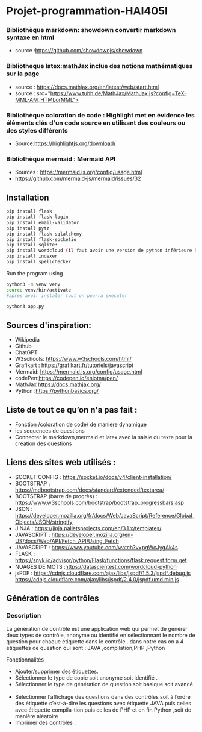# Projet-programmation-HAI405I
### Bibliothèque markdown: **showdown** convertir markdown syntaxe en html
- source :https://github.com/showdownjs/showdown

### Bibliotheque latex:**mathJax** inclue des notions mathématiques sur la page
- source : https://docs.mathjax.org/en/latest/web/start.html
- source : src="https://www.tuhh.de/MathJax/MathJax.js?config=TeX-MML-AM_HTMLorMML">

### Bibliothèque coloration de code : **Highlight** met en évidence les éléments clés d'un code source en utilisant des couleurs ou des styles différents
- Source:https://highlightjs.org/download/ 

### Bibliothèque mermaid : **Mermaid API**
- Sources : https://mermaid.js.org/config/usage.html 
- https://github.com/mermaid-js/mermaid/issues/32 

## Installation

```bash
pip install flask
pip install flask-login
pip install email-validator
pip install pytz
pip install flask-sqlalchemy
pip install flask-socketio
pip install sqlite3
pip install wordcloud (il faut avoir une version de python inférieure à 3.7)
pip install indexer
pip install spellchecker

```

Run the program using 
```bash
python3 -m venv venv
source venv/bin/activate
#apres avoir instaler tout on pourra executer

python3 app.py 
```

## Sources d'inspiration:
- Wikipedia
- Github
- ChatGPT
- W3schools: https://www.w3schools.com/html/
- Grafikart : https://grafikart.fr/tutoriels/javascript
- Mermaid: https://mermaid.js.org/config/usage.html
- codePen:https://codepen.io/eniotna/pen/
- MathJax https://docs.mathjax.org/
- Python :https://pythonbasics.org/


## Liste de tout ce qu’on n'a pas fait :
- Fonction /coloration de code/ de manière dynamique
- les sequences de questions
- Connecter le markdown,mermaid et latex avec la saisie du texte pour la création des questions

## Liens des sites web utilisés :
- SOCKET CONFIG : https://socket.io/docs/v4/client-installation/
- BOOTSTRAP : https://mdbootstrap.com/docs/standard/extended/textarea/
- BOOTSTRAP (barre de progrès) : https://www.w3schools.com/bootstrap/bootstrap_progressbars.asp
- JSON : https://developer.mozilla.org/fr/docs/Web/JavaScript/Reference/Global_Objects/JSON/stringify
- JINJA : https://jinja.palletsprojects.com/en/3.1.x/templates/
- JAVASCRIPT : https://developer.mozilla.org/en-US/docs/Web/API/Fetch_API/Using_Fetch
- JAVASCRIPT : https://www.youtube.com/watch?v=pgWcJygAk4s
- FLASK : https://snyk.io/advisor/python/Flask/functions/flask.request.form.get
- NUAGES DE MOTS  :https://datascientest.com/wordcloud-python
- jsPDF : https://cdnjs.cloudflare.com/ajax/libs/jspdf/1.5.3/jspdf.debug.js
          https://cdnjs.cloudflare.com/ajax/libs/jspdf/2.4.0/jspdf.umd.min.js

## Génération de contrôles

 ### Description

La génération de contrôle est une application web qui permet de générer deux types de contrôle, anonyme ou identifié en sélectionnant le nombre de question pour chaque étiquette dans le contrôle .
dans notre cas on a 4 étiquettes de question qui sont : JAVA ,compilation,PHP ,Python

Fonctionnalités

   - Ajouter/supprimer des étiquettes.
   - Sélectionner le type de copie soit anonyme  soit identifié .
   - Sélectionner le type de génération de question soit basique soit avancé .
   - Sélectionner l’affichage des questions dans des contrôles soit à l’ordre des étiquette c’est-à-dire les   questions avec étiquette JAVA puis celles avec étiquette compila-tion puis celles de PHP et en fin Python ,soit de manière aléatoire 
   - Imprimer des contrôles .


